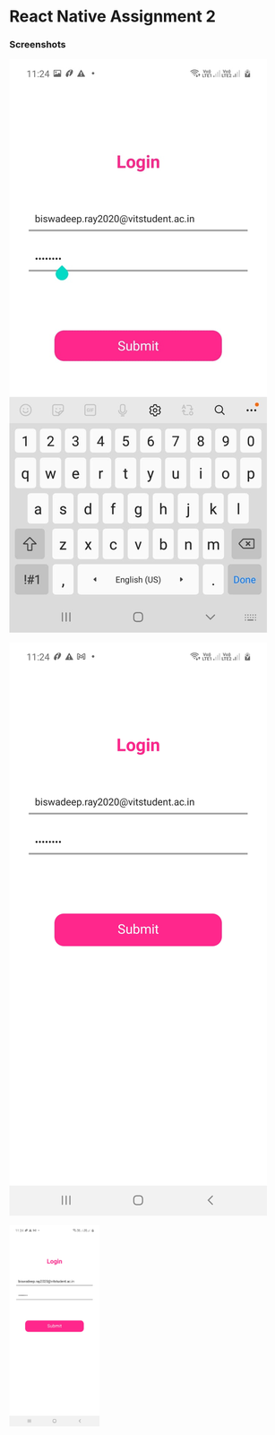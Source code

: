 # React Native Assignment 2

### Screenshots

![image not available](https://github.com/RBiswa787/Assg2_ReactNative/blob/main/assets/as1.jpeg)

![image not available](https://github.com/RBiswa787/Assg2_ReactNative/blob/main/assets/as2.jpeg)

<img src="https://github.com/RBiswa787/Assg2_ReactNative/blob/main/assets/as2.jpeg" alt="not available" style="height: 27%; width:32%;"/>